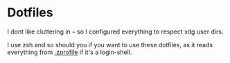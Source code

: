 # Dotfiles

I dont like cluttering in `~` so I configured everything to respect xdg user
dirs.

I use zsh and so should you if you want to use these dotfiles, as it reads
everything from [.zprofile](.zprofile) if it's a login-shell.
